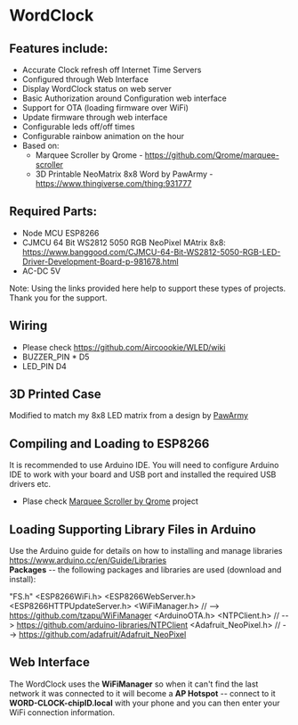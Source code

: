 # WordClock

## Features include:
* Accurate Clock refresh off Internet Time Servers
* Configured through Web Interface
* Display WordClock status on web server
* Basic Authorization around Configuration web interface
* Support for OTA (loading firmware over WiFi)
* Update firmware through web interface
* Configurable leds off/off times
* Configurable rainbow animation on the hour
* Based on:
  * Marquee Scroller by Qrome - https://github.com/Qrome/marquee-scroller 
  * 3D Printable NeoMatrix 8x8 Word by PawArmy - https://www.thingiverse.com/thing:931777

## Required Parts:
* Node MCU ESP8266
* CJMCU 64 Bit WS2812 5050 RGB NeoPixel MAtrix 8x8: https://www.banggood.com/CJMCU-64-Bit-WS2812-5050-RGB-LED-Driver-Development-Board-p-981678.html
* AC-DC 5V

Note: Using the links provided here help to support these types of projects. Thank you for the support.  

## Wiring 
* Please check https://github.com/Aircoookie/WLED/wiki 
* BUZZER_PIN *  D5
* LED_PIN     D4

## 3D Printed Case
Modified to match my 8x8 LED matrix from a design by [PawArmy](https://www.thingiverse.com/thing:931777)

## Compiling and Loading to ESP8266
It is recommended to use Arduino IDE.  You will need to configure Arduino IDE to work with your board and USB port and installed the required USB drivers etc.  
* Plase check [Marquee Scroller by Qrome](https://github.com/Qrome/marquee-scroller) project

## Loading Supporting Library Files in Arduino
Use the Arduino guide for details on how to installing and manage libraries https://www.arduino.cc/en/Guide/Libraries  
**Packages** -- the following packages and libraries are used (download and install):  

"FS.h"
<ESP8266WiFi.h>
<ESP8266WebServer.h>
<ESP8266HTTPUpdateServer.h>
<WiFiManager.h> // --> https://github.com/tzapu/WiFiManager
<ArduinoOTA.h>
<NTPClient.h> // --> https://github.com/arduino-libraries/NTPClient
<Adafruit_NeoPixel.h> // --> https://github.com/adafruit/Adafruit_NeoPixel

## Web Interface
The WordClock uses the **WiFiManager** so when it can't find the last network it was connected to 
it will become a **AP Hotspot** -- connect to it **WORD-CLOCK-chipID.local** with your phone and you can then enter your WiFi connection information.
